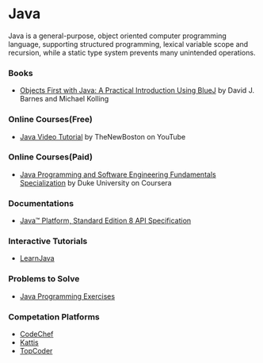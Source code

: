 # Java
Java is a general-purpose, object oriented computer programming language, supporting structured programming, lexical variable scope and recursion, while a static type system prevents many unintended operations.

### Books

- [Objects First with Java: A Practical Introduction Using BlueJ](https://www.amazon.com/gp/product/0134477367/)  by David J. Barnes and Michael Kolling 

### Online Courses(Free)

- [Java Video Tutorial](https://www.youtube.com/watch?v=Hl-zzrqQoSE&list=PLFE2CE09D83EE3E28) by TheNewBoston on YouTube

### Online Courses(Paid)

- [Java Programming and Software Engineering Fundamentals Specialization](https://www.coursera.org/specializations/java-programming) by Duke University on Coursera

### Documentations

- [Java™ Platform, Standard Edition 8
API Specification](https://docs.oracle.com/javase/8/docs/api/)

### Interactive Tutorials

- [LearnJava](https://www.learnjavaonline.org/) 

### Problems to Solve

- [Java Programming Exercises](https://www.w3resource.com/java-tutorial/)

### Competation Platforms

- [CodeChef](https://www.codechef.com)
- [Kattis](https://open.kattis.com/)
- [TopCoder](https://www.topcoder.com/)
